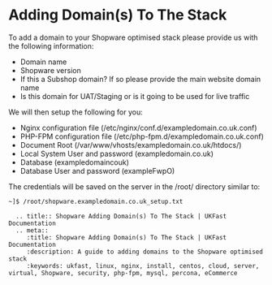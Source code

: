 # Adding Domain(s) To The Stack

To add a domain to your Shopware optimised stack please provide us with the following information:

- Domain name
- Shopware version
- If this a Subshop domain? If so please provide the main website domain name
- Is this domain for UAT/Staging or is it going to be used for live traffic

We will then setup the following for you:

- Nginx configuration file (/etc/nginx/conf.d/exampledomain.co.uk.conf)
- PHP-FPM configuration file (/etc/php-fpm.d/exampledomain.co.uk.conf)
- Document Root (/var/www/vhosts/exampledomain.co.uk/htdocs/)
- Local System User and password (exampledomain.co.uk)
- Database (exampledomaincouk)
- Database User and password (exampleFwpO)

The credentials will be saved on the server in the /root/ directory similar to:
```bash
~]$ /root/shopware.exampledomain.co.uk_setup.txt
```

```eval_rst
  .. title:: Shopware Adding Domain(s) To The Stack | UKFast Documentation
  .. meta::
     :title: Shopware Adding Domain(s) To The Stack | UKFast Documentation
     :description: A guide to adding domains to the Shopware optimised stack
     :keywords: ukfast, linux, nginx, install, centos, cloud, server, virtual, Shopware, security, php-fpm, mysql, percona, eCommerce


